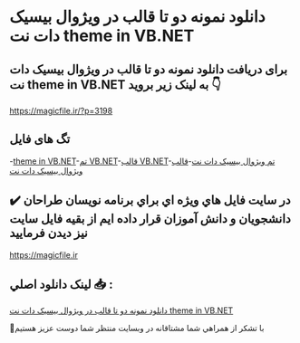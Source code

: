 # دانلود نمونه دو تا قالب در ویژوال بیسیک دات نت theme in VB.NET

## برای دریافت دانلود نمونه دو تا قالب در ویژوال بیسیک دات نت theme in VB.NET به لینک زیر بروید 👇

https://magicfile.ir/?p=3198

## تگ های فایل

-[theme in VB.NET](https://magicfile.ir/product/%d9%82%d8%a7%d9%84%d8%a8-%d8%af%d8%b1-%d9%88%db%8c%da%98%d9%88%d8%a7%d9%84-%d8%a8%db%8c%d8%b3%db%8c%da%a9-%d8%af%d8%a7%d8%aa-%d9%86%d8%aatheme-in-vbnet/)-[تم VB.NET](https://magicfile.ir/product/%d9%82%d8%a7%d9%84%d8%a8-%d8%af%d8%b1-%d9%88%db%8c%da%98%d9%88%d8%a7%d9%84-%d8%a8%db%8c%d8%b3%db%8c%da%a9-%d8%af%d8%a7%d8%aa-%d9%86%d8%aatheme-in-vbnet/)-[قالب VB.NET](https://magicfile.ir/product/%d9%82%d8%a7%d9%84%d8%a8-%d8%af%d8%b1-%d9%88%db%8c%da%98%d9%88%d8%a7%d9%84-%d8%a8%db%8c%d8%b3%db%8c%da%a9-%d8%af%d8%a7%d8%aa-%d9%86%d8%aatheme-in-vbnet/)-[تم ویژوال بیسیک دات نت](https://magicfile.ir/product/%d9%82%d8%a7%d9%84%d8%a8-%d8%af%d8%b1-%d9%88%db%8c%da%98%d9%88%d8%a7%d9%84-%d8%a8%db%8c%d8%b3%db%8c%da%a9-%d8%af%d8%a7%d8%aa-%d9%86%d8%aatheme-in-vbnet/)-[قالب ویژوال بیسیک دات نت](https://magicfile.ir/product/%d9%82%d8%a7%d9%84%d8%a8-%d8%af%d8%b1-%d9%88%db%8c%da%98%d9%88%d8%a7%d9%84-%d8%a8%db%8c%d8%b3%db%8c%da%a9-%d8%af%d8%a7%d8%aa-%d9%86%d8%aatheme-in-vbnet/)

## ✔️ در سايت فايل هاي ويژه اي براي برنامه نويسان طراحان دانشجويان و دانش آموزان قرار داده ايم از بقيه فايل سايت نيز ديدن فرماييد

https://magicfile.ir


## لينک دانلود اصلي 📥 :

[دانلود نمونه دو تا قالب در ویژوال بیسیک دات نت theme in VB.NET](https://magicfile.ir/product/%d9%82%d8%a7%d9%84%d8%a8-%d8%af%d8%b1-%d9%88%db%8c%da%98%d9%88%d8%a7%d9%84-%d8%a8%db%8c%d8%b3%db%8c%da%a9-%d8%af%d8%a7%d8%aa-%d9%86%d8%aatheme-in-vbnet/) 


🙏با تشکر از همراهي شما مشتاقانه در وبسایت منتظر شما دوست عزیز هستیم

